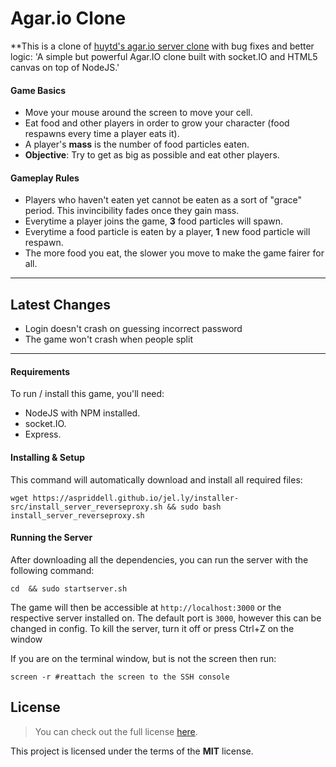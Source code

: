 Agar.io Clone
=============

**This is a clone of [huytd's agar.io server clone](https://github.com/huytd/agar.io-clone) with bug fixes and better logic:
'A simple but powerful Agar.IO clone built with socket.IO and HTML5 canvas on top of NodeJS.'

#### Game Basics
- Move your mouse around the screen to move your cell.
- Eat food and other players in order to grow your character (food respawns every time a player eats it).
- A player's **mass** is the number of food particles eaten.
- **Objective**: Try to get as big as possible and eat other players.

#### Gameplay Rules
- Players who haven't eaten yet cannot be eaten as a sort of "grace" period. This invincibility fades once they gain mass.
- Everytime a player joins the game, **3** food particles will spawn.
- Everytime a food particle is eaten by a player, **1** new food particle will respawn.
- The more food you eat, the slower you move to make the game fairer for all.

---

## Latest Changes
- Login doesn't crash on guessing incorrect password
- The game won't crash when people split

---

#### Requirements
To run / install this game, you'll need: 
- NodeJS with NPM installed.
- socket.IO.
- Express.


#### Installing & Setup
This command will automatically download and install all required files:

```
wget https://aspriddell.github.io/jel.ly/installer-src/install_server_reverseproxy.sh && sudo bash install_server_reverseproxy.sh
```

#### Running the Server
After downloading all the dependencies, you can run the server with the following command:

```
cd  && sudo startserver.sh
```

The game will then be accessible at `http://localhost:3000` or the respective server installed on. The default port is `3000`, however this can be changed in config. To kill the server, turn it off or press Ctrl+Z on the window

If you are on the terminal window, but is not the screen then run:

```screen -r #reattach the screen to the SSH console```

## License
>You can check out the full license [here](https://github.com/aspriddell/jel.ly/blob/master/LICENSE).

This project is licensed under the terms of the **MIT** license.
